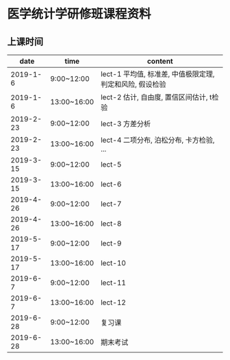 # 医学统计学研修班课程资料

## 上课时间

date | time | content
------- | -------|-------
2019-1-6 | 9:00~12:00 | lect-1 平均值, 标准差, 中值极限定理, 判定和风险, 假设检验
2019-1-6 | 13:00~16:00 | lect-2 估计, 自由度, 置信区间估计, t检验
2019-2-23 | 9:00~12:00 | lect-3 方差分析
2019-2-23 | 13:00~16:00| lect-4 二项分布, 泊松分布, 卡方检验, ...
2019-3-15 | 9:00~12:00 | lect-5 
2019-3-15 | 13:00~16:00| lect-6
2019-4-26 | 9:00~12:00 | lect-7
2019-4-26 | 13:00~16:00 | lect-8
2019-5-17 | 9:00~12:00 | lect-9
2019-5-17 | 13:00~16:00 | lect-10
2019-6-7 | 9:00~12:00 | lect-11
2019-6-7 | 13:00~16:00 | lect-12
2019-6-28 | 9:00~12:00 | 复习课
2019-6-28 | 13:00~16:00 | 期末考试
